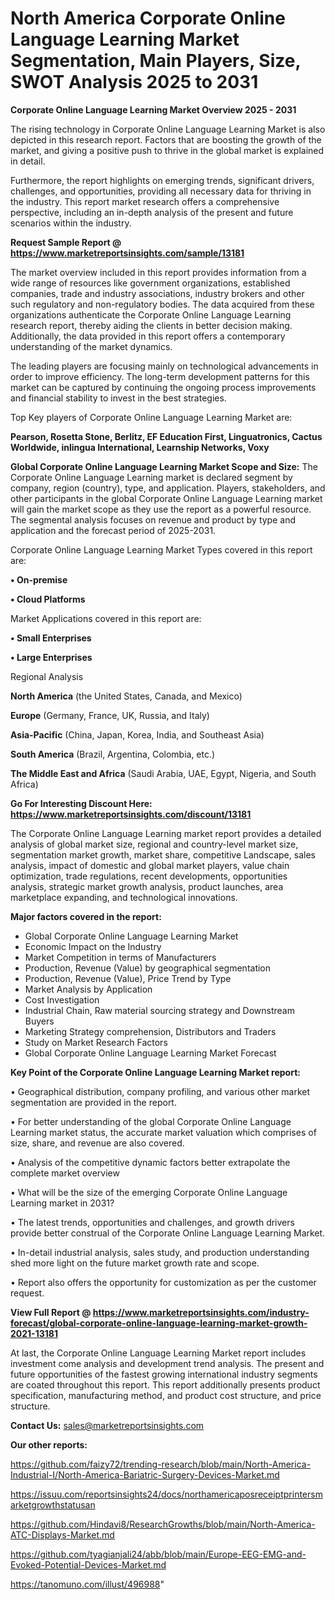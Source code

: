  # North America Corporate Online Language Learning Market Segmentation, Main Players, Size, SWOT Analysis 2025 to 2031

<Strong> Corporate Online Language Learning Market Overview 2025 - 2031</strong>

The rising technology in Corporate Online Language Learning Market is also depicted in this research report. Factors that are boosting the growth of the market, and giving a positive push to thrive in the global market is explained in detail.

Furthermore, the report highlights on emerging trends, significant drivers, challenges, and opportunities, providing all necessary data for thriving in the industry. This report market research offers a comprehensive perspective, including an in-depth analysis of the present and future scenarios within the industry.

<strong>Request Sample Report @ <a href=https://www.marketreportsinsights.com/sample/13181>https://www.marketreportsinsights.com/sample/13181</a></strong>

The market overview included in this report provides information from a wide range of resources like government organizations, established companies, trade and industry associations, industry brokers and other such regulatory and non-regulatory bodies. The data acquired from these organizations authenticate the Corporate Online Language Learning research report, thereby aiding the clients in better decision making. Additionally, the data provided in this report offers a contemporary understanding of the market dynamics.

The leading players are focusing mainly on technological advancements in order to improve efficiency. The long-term development patterns for this market can be captured by continuing the ongoing process improvements and financial stability to invest in the best strategies.

Top Key players of Corporate Online Language Learning Market are:

<strong>Pearson, Rosetta Stone, Berlitz, EF Education First, Linguatronics, Cactus Worldwide, inlingua International, Learnship Networks, Voxy</strong>

<strong><b>Global Corporate Online Language Learning Market Scope and Size:</b></strong>
The Corporate Online Language Learning market is declared segment by company, region (country), type, and application. Players, stakeholders, and other participants in the global Corporate Online Language Learning market will gain the market scope as they use the report as a powerful resource. The segmental analysis focuses on revenue and product by type and application and the forecast period of 2025-2031.

Corporate Online Language Learning Market Types covered in this report are:

<strong>• On-premise

• Cloud Platforms</strong>

Market Applications covered in this report are:

<strong>• Small Enterprises

• Large Enterprises</strong> 

Regional Analysis

<strong>North America</strong> (the United States, Canada, and Mexico)

<strong>Europe</strong> (Germany, France, UK, Russia, and Italy)

<strong>Asia-Pacific</strong> (China, Japan, Korea, India, and Southeast Asia)

<strong>South America</strong> (Brazil, Argentina, Colombia, etc.)

<strong>The Middle East and Africa</strong> (Saudi Arabia, UAE, Egypt, Nigeria, and South Africa)

<strong>Go For Interesting Discount Here: <a href=https://www.marketreportsinsights.com/discount/13181>https://www.marketreportsinsights.com/discount/13181</a></strong>

The Corporate Online Language Learning market report provides a detailed analysis of global market size, regional and country-level market size, segmentation market growth, market share, competitive Landscape, sales analysis, impact of domestic and global market players, value chain optimization, trade regulations, recent developments, opportunities analysis, strategic market growth analysis, product launches, area marketplace expanding, and technological innovations.

<strong><b>Major factors covered in the report:</b></strong>
<ul>
  <li>Global Corporate Online Language Learning Market </li>
  <li>Economic Impact on the Industry</li>
  <li>Market Competition in terms of Manufacturers</li>
  <li>Production, Revenue (Value) by geographical segmentation</li>
  <li>Production, Revenue (Value), Price Trend by Type</li>
  <li>Market Analysis by Application</li>
  <li>Cost Investigation</li>
  <li>Industrial Chain, Raw material sourcing strategy and Downstream Buyers</li>
  <li>Marketing Strategy comprehension, Distributors and Traders</li>
  <li>Study on Market Research Factors</li>
  <li>Global Corporate Online Language Learning Market Forecast</li>
</ul>

<strong><b>Key Point of the Corporate Online Language Learning Market report:</b></strong>

• Geographical distribution, company profiling, and various other market segmentation are provided in the report.

• For better understanding of the global Corporate Online Language Learning market status, the accurate market valuation which comprises of size, share, and revenue are also covered.

• Analysis of the competitive dynamic factors better extrapolate the complete market overview

• What will be the size of the emerging Corporate Online Language Learning market in 2031?

• The latest trends, opportunities and challenges, and growth drivers provide better construal of the Corporate Online Language Learning Market.

• In-detail industrial analysis, sales study, and production understanding shed more light on the future market growth rate and scope.

• Report also offers the opportunity for customization as per the customer request.

<strong><b>View Full Report @ <a href=https://www.marketreportsinsights.com/industry-forecast/global-corporate-online-language-learning-market-growth-2021-13181>https://www.marketreportsinsights.com/industry-forecast/global-corporate-online-language-learning-market-growth-2021-13181</a></b></strong>


At last, the Corporate Online Language Learning Market report includes investment come analysis and development trend analysis. The present and future opportunities of the fastest growing international industry segments are coated throughout this report. This report additionally presents product specification, manufacturing method, and product cost structure, and price structure.

<strong>Contact Us:</strong>
sales@marketreportsinsights.com

<strong>Our other reports:</strong>

<a href=https://github.com/faizy72/trending-research/blob/main/North-America-Industrial-I/North-America-Bariatric-Surgery-Devices-Market.md>https://github.com/faizy72/trending-research/blob/main/North-America-Industrial-I/North-America-Bariatric-Surgery-Devices-Market.md</a>

<a href=https://issuu.com/reportsinsights24/docs/northamericaposreceiptprintersmarketgrowthstatusan>https://issuu.com/reportsinsights24/docs/northamericaposreceiptprintersmarketgrowthstatusan</a>

<a href=https://github.com/Hindavi8/ResearchGrowths/blob/main/North-America-ATC-Displays-Market.md>https://github.com/Hindavi8/ResearchGrowths/blob/main/North-America-ATC-Displays-Market.md</a>

<a href=https://github.com/tyagianjali24/abb/blob/main/Europe-EEG-EMG-and-Evoked-Potential-Devices-Market.md>https://github.com/tyagianjali24/abb/blob/main/Europe-EEG-EMG-and-Evoked-Potential-Devices-Market.md</a>

<a href=https://tanomuno.com/illust/496988>https://tanomuno.com/illust/496988</a>"
